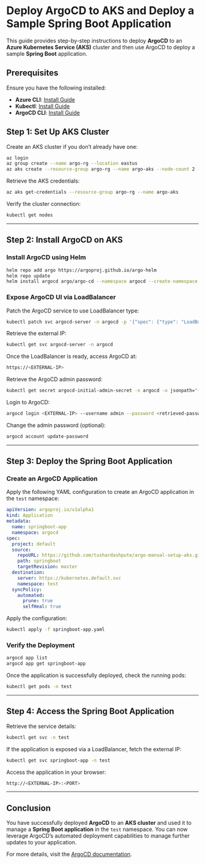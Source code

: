 # Deploy ArgoCD to AKS and Deploy a Sample Spring Boot Application

This guide provides step-by-step instructions to deploy **ArgoCD** to an **Azure Kubernetes Service (AKS)** cluster and then use ArgoCD to deploy a sample **Spring Boot** application.

## **Prerequisites**
Ensure you have the following installed:

- **Azure CLI**: [Install Guide](https://docs.microsoft.com/en-us/cli/azure/install-azure-cli)
- **Kubectl**: [Install Guide](https://kubernetes.io/docs/tasks/tools/install-kubectl/)
- **ArgoCD CLI**: [Install Guide](https://argo-cd.readthedocs.io/en/stable/getting_started/)

## **Step 1: Set Up AKS Cluster**

Create an AKS cluster if you don’t already have one:

```bash
az login
az group create --name argo-rg --location eastus
az aks create --resource-group argo-rg --name argo-aks --node-count 2 --enable-managed-identity --generate-ssh-keys
```

Retrieve the AKS credentials:
```bash
az aks get-credentials --resource-group argo-rg --name argo-aks
```

Verify the cluster connection:
```bash
kubectl get nodes
```

---

## **Step 2: Install ArgoCD on AKS**

### **Install ArgoCD using Helm**
```bash
helm repo add argo https://argoproj.github.io/argo-helm
helm repo update
helm install argocd argo/argo-cd --namespace argocd --create-namespace
```

### **Expose ArgoCD UI via LoadBalancer**

Patch the ArgoCD service to use LoadBalancer type:
```bash
kubectl patch svc argocd-server -n argocd -p '{"spec": {"type": "LoadBalancer"}}'
```

Retrieve the external IP:
```bash
kubectl get svc argocd-server -n argocd
```

Once the LoadBalancer is ready, access ArgoCD at:
```bash
https://<EXTERNAL-IP>
```

Retrieve the ArgoCD admin password:
```bash
kubectl get secret argocd-initial-admin-secret -n argocd -o jsonpath="{.data.password}" | base64 --decode
```

Login to ArgoCD:
```bash
argocd login <EXTERNAL-IP> --username admin --password <retrieved-password>
```

Change the admin password (optional):
```bash
argocd account update-password
```

---

## **Step 3: Deploy the Spring Boot Application**

### **Create an ArgoCD Application**

Apply the following YAML configuration to create an ArgoCD application in the `test` namespace:

```yaml
apiVersion: argoproj.io/v1alpha1
kind: Application
metadata:
  name: springboot-app
  namespace: argocd
spec:
  project: default
  source:
    repoURL: https://github.com/tushardashpute/argo-manual-setup-aks.git
    path: springboot
    targetRevision: master
  destination:
    server: https://kubernetes.default.svc
    namespace: test
  syncPolicy:
    automated:
      prune: true
      selfHeal: true
```

Apply the configuration:
```bash
kubectl apply -f springboot-app.yaml
```

### **Verify the Deployment**
```bash
argocd app list
argocd app get springboot-app
```

Once the application is successfully deployed, check the running pods:
```bash
kubectl get pods -n test
```

---

## **Step 4: Access the Spring Boot Application**

Retrieve the service details:
```bash
kubectl get svc -n test
```

If the application is exposed via a LoadBalancer, fetch the external IP:
```bash
kubectl get svc springboot-app -n test
```

Access the application in your browser:
```bash
http://<EXTERNAL-IP>:<PORT>
```

---

## **Conclusion**
You have successfully deployed **ArgoCD** to an **AKS cluster** and used it to manage a **Spring Boot application** in the `test` namespace. You can now leverage ArgoCD’s automated deployment capabilities to manage further updates to your application.

For more details, visit the [ArgoCD documentation](https://argo-cd.readthedocs.io/en/stable/).

